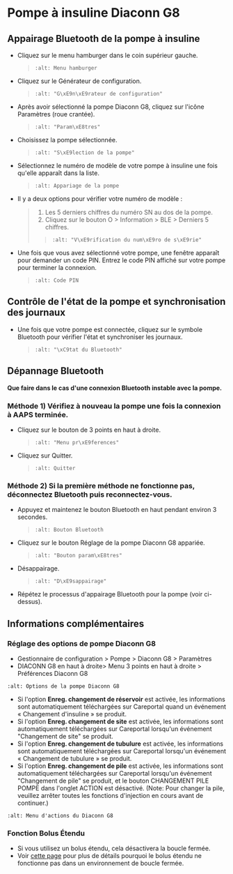 # Pompe à insuline Diaconn G8

## Appairage Bluetooth de la pompe à insuline

- Cliquez sur le menu hamburger dans le coin supérieur gauche.

  > ```{image} ../images/DiaconnG8/DiaconnG8_01.jpg
  > :alt: Menu hamburger
  > ```

- Cliquez sur le Générateur de configuration.

  > ```{image} ../images/DiaconnG8/DiaconnG8_02.jpg
  > :alt: "G\xE9n\xE9rateur de configuration"
  > ```

- Après avoir sélectionné la pompe Diaconn G8, cliquez sur l'icône Paramètres (roue crantée).

  > ```{image} ../images/DiaconnG8/DiaconnG8_03.jpg
  > :alt: "Param\xE8tres"
  > ```

- Choisissez la pompe sélectionnée.

  > ```{image} ../images/DiaconnG8/DiaconnG8_04.jpg
  > :alt: "S\xE9lection de la pompe"
  > ```

- Sélectionnez le numéro de modèle de votre pompe à insuline une fois qu'elle apparaît dans la liste.

  > ```{image} ../images/DiaconnG8/DiaconnG8_05.jpg
  > :alt: Appariage de la pompe
  > ```

- Il y a deux options pour vérifier votre numéro de modèle :

  > 1. Les 5 derniers chiffres du numéro SN au dos de la pompe.
  > 2. Cliquez sur le bouton O > Information > BLE > Derniers 5 chiffres.
  >
  > > ```{image} ../images/DiaconnG8/DiaconnG8_06.jpg
  > > :alt: "V\xE9rification du num\xE9ro de s\xE9rie"
  > > ```

- Une fois que vous avez sélectionné votre pompe, une fenêtre apparaît pour demander un code PIN. Entrez le code PIN affiché sur votre pompe pour terminer la connexion.

  > ```{image} ../images/DiaconnG8/DiaconnG8_07.jpg
  > :alt: Code PIN
  > ```

## Contrôle de l'état de la pompe et synchronisation des journaux

- Une fois que votre pompe est connectée, cliquez sur le symbole Bluetooth pour vérifier l'état et synchroniser les journaux.

  > ```{image} ../images/DiaconnG8/DiaconnG8_08.jpg
  > :alt: "\xC9tat du Bluetooth"
  > ```

## Dépannage Bluetooth

**Que faire dans le cas d'une connexion Bluetooth instable avec la pompe.**

### Méthode 1) Vérifiez à nouveau la pompe une fois la connexion à AAPS terminée.

- Cliquez sur le bouton de 3 points en haut à droite.

  > ```{image} ../images/DiaconnG8/DiaconnG8_09.jpg
  > :alt: "Menu pr\xE9ferences"
  > ```

- Cliquez sur Quitter.

  > ```{image} ../images/DiaconnG8/DiaconnG8_10.jpg
  > :alt: Quitter
  > ```

### Méthode 2) Si la première méthode ne fonctionne pas, déconnectez Bluetooth puis reconnectez-vous.

- Appuyez et maintenez le bouton Bluetooth en haut pendant environ 3 secondes.

  > ```{image} ../images/DiaconnG8/DiaconnG8_11.jpg
  > :alt: Bouton Bluetooth
  > ```

- Cliquez sur le bouton Réglage de la pompe Diaconn G8 appariée.

  > ```{image} ../images/DiaconnG8/DiaconnG8_12.jpg
  > :alt: "Bouton param\xE8tres"
  > ```

- Désappairage.

  > ```{image} ../images/DiaconnG8/DiaconnG8_13.jpg
  > :alt: "D\xE9sappairage"
  > ```

- Répétez le processus d'appairage Bluetooth pour la pompe (voir ci-dessus).

## Informations complémentaires

### Réglage des options de pompe Diaconn G8

- Gestionnaire de configuration > Pompe > Diaconn G8 > Paramètres
- DIACONN G8 en haut à droite> Menu 3 points en haut à droite > Préférences Diaconn G8

```{image} ../images/DiaconnG8/DiaconnG8_14.jpg
:alt: Options de la pompe Diaconn G8
```

- Si l'option **Enreg. changement de réservoir** est activée, les informations sont automatiquement téléchargées sur Careportal quand un événement « Changement d'insuline » se produit.
- Si l'option **Enreg. changement de site** est activée, les informations sont automatiquement téléchargées sur Careportal lorsqu'un événement "Changement de site" se produit.
- Si l'option **Enreg. changement de tubulure** est activée, les informations sont automatiquement téléchargées sur Careportal lorsqu'un événement « Changement de tubulure » se produit.
- Si l'option **Enreg. changement de pile** est activée, les informations sont automatiquement téléchargées sur Careportal lorsqu'un événement "Changement de pile" se produit, et le bouton CHANGEMENT PILE POMPE dans l'onglet ACTION est désactivé. (Note: Pour changer la pile, veuillez arrêter toutes les fonctions d'injection en cours avant de continuer.)

```{image} ../images/DiaconnG8/DiaconnG8_15.jpg
:alt: Menu d'actions du Diaconn G8
```

### Fonction Bolus Étendu

- Si vous utilisez un bolus étendu, cela désactivera la boucle fermée.
- Voir [cette page](../Usage/Extended-Carbs#pourquoi-les-bolus-etendus-ne-marchent-pas-avec-une-boucle-fermee) pour plus de détails pourquoi le bolus étendu ne fonctionne pas dans un environnement de boucle fermée.
